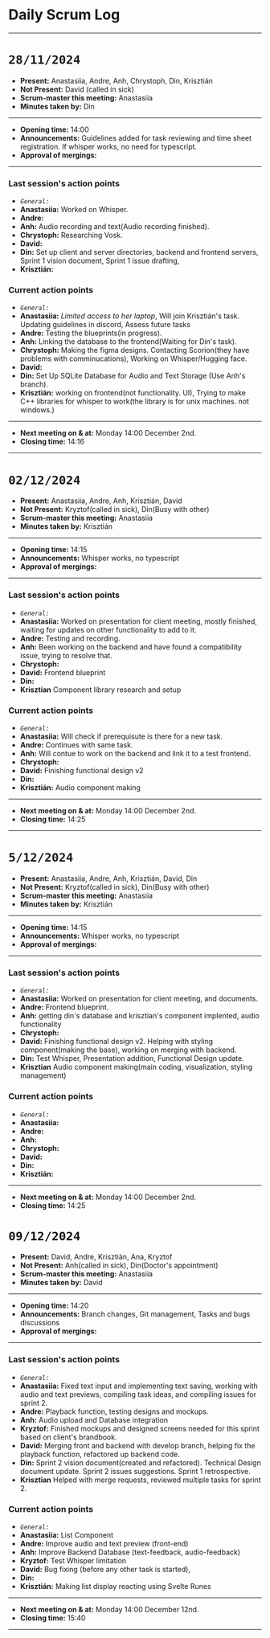 # **Daily Scrum Log**

---

# `28/11/2024`
- **Present:** Anastasiia, Andre, Anh, Chrystoph, Din, Krisztián 
- **Not Present:** David (called in sick)
- **Scrum-master this meeting:** Anastasiia
- **Minutes taken by:** Din
---
- **Opening time:** 14:00
- **Announcements:** Guidelines added for task reviewing and time sheet registration. If whisper works, no need for typescript.
- **Approval of mergings:** 
---
### Last session's action points
- _`General:`_
- **Anastasiia:** Worked on Whisper. 
- **Andre:**
- **Anh:** Audio recording and text(Audio recording finished).
- **Chrystoph:** Researching Vosk.
- **David:**
- **Din:** Set up client and server directories, backend and frontend servers, Sprint 1 vision document, Sprint 1 issue drafting,
- **Krisztián:**
### Current action points
- _`General:`_
- **Anastasiia:** _Limited access to her laptop_, Will join Krisztián's task. Updating guidelines in discord, Assess future tasks
- **Andre:** Testing the blueprints(in progress).
- **Anh:** Linking the database to the frontend(Waiting for Din's task).
- **Chrystoph:** Making the figma designs. Contacting Scorion(they have problems with comminucations), Working on Whisper/Hugging face.
- **David:** 
- **Din:** Set Up SQLite Database for Audio and Text Storage (Use Anh's branch).
- **Krisztián:** working on frontend(not functionality. UI), Trying to make C++ libraries for whisper to work(the library is for unix machines. not windows.)

---

- **Next meeting on & at:** Monday 14:00 December 2nd.
- **Closing time:** 14:16

---

# `02/12/2024`
- **Present:** Anastasiia, Andre, Anh, Krisztián, David 
- **Not Present:** Kryztof(called in sick), Din(Busy with other)
- **Scrum-master this meeting:** Anastasiia
- **Minutes taken by:** Krisztián
---
- **Opening time:** 14:15
- **Announcements:** Whisper works, no typescript
- **Approval of mergings:** 
---
### Last session's action points
- _`General:`_
- **Anastasiia:** Worked on presentation for client meeting, mostly finished, waiting for updates on other functionality to add to it.
- **Andre:** Testing and recording.
- **Anh:** Been working on the backend and have found a compatibility issue, trying to resolve that.
- **Chrystoph:** 
- **David:** Frontend blueprint
- **Din:** 
- **Krisztian** Component library research and setup
### Current action points
- _`General:`_
- **Anastasiia:** Will check if prerequisute is there for a new task.
- **Andre:** Continues with same task.
- **Anh:** Will contue to work on the backend and link it to a test frontend.
- **Chrystoph:** 
- **David:** Finishing functional design v2
- **Din:** 
- **Krisztián:** Audio component making
---

- **Next meeting on & at:** Monday 14:00 December 2nd.
- **Closing time:** 14:25

---

# `5/12/2024`
- **Present:** Anastasiia, Andre, Anh, Krisztián, David, Din
- **Not Present:** Kryztof(called in sick), Din(Busy with other)
- **Scrum-master this meeting:** Anastasiia
- **Minutes taken by:** Krisztián
---
- **Opening time:** 14:15
- **Announcements:** Whisper works, no typescript
- **Approval of mergings:**
---
### Last session's action points
- _`General:`_
- **Anastasiia:** Worked on presentation for client meeting, and documents.
- **Andre:** Frontend blueprint.
- **Anh:** getting din's database and krisztian's component implented, audio functionality
- **Chrystoph:**
- **David:** Finishing functional design v2. Helping with styling component(making the base), working on merging with backend.
- **Din:** Test Whisper, Presentation addition, Functional Design update.
- **Krisztian** Audio component making(main coding, visualization, styling management)
### Current action points
- _`General:`_
- **Anastasiia:**
- **Andre:**
- **Anh:**
- **Chrystoph:**
- **David:**
- **Din:**
- **Krisztián:**
---

- **Next meeting on & at:** Monday 14:00 December 2nd.
- **Closing time:** 14:25

# `09/12/2024`
- **Present:** David, Andre, Krisztián, Ana, Kryztof
- **Not Present:** Anh(called in sick), Din(Doctor's appointment)
- **Scrum-master this meeting:** Anastasiia
- **Minutes taken by:** David
---
- **Opening time:** 14:20
- **Announcements:** Branch changes, Git management, Tasks and bugs discussions
- **Approval of mergings:**
---
### Last session's action points
- _`General:`_
- **Anastasiia:** Fixed text input and implementing text saving, working with audio and text previews, compiling task ideas, and compiling issues for sprint 2.
- **Andre:** Playback function, testing designs and mockups.
- **Anh:** Audio upload and Database integration
- **Kryztof:** Finished mockups and designed screens needed for this sprint based on client's brandbook.
- **David:** Merging front and backend with develop branch, helping fix the playback function, refactored up backend code.
- **Din:** Sprint 2 vision document(created and refactored). Technical Design document update. Sprint 2 issues suggestions. Sprint 1 retrospective.
- **Krisztian** Helped with merge requests, reviewed multiple tasks for sprint 2.
### Current action points
- _`General:`_
- **Anastasiia:** List Component
- **Andre:** Improve audio and text preview (front-end)
- **Anh:** Improve Backend Database (text-feedback, audio-feedback)
- **Kryztof:** Test Whisper limitation
- **David:** Bug fixing (before any other task is started), 
- **Din:** 
- **Krisztián:** Making list display reacting using Svelte Runes
---

- **Next meeting on & at:** Monday 14:00 December 12nd.
- **Closing time:** 15:40

---